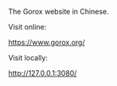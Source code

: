 The Gorox website in Chinese.

Visit online:

  https://www.gorox.org/

Visit locally:

  http://127.0.0.1:3080/
